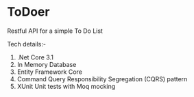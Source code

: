 # ToDoer
Restful API for a simple To Do List

Tech details:-
1. .Net Core 3.1
2. In Memory Database
3. Entity Framework Core
4. Command Query Responsibility Segregation (CQRS) pattern
5. XUnit Unit tests with Moq mocking
